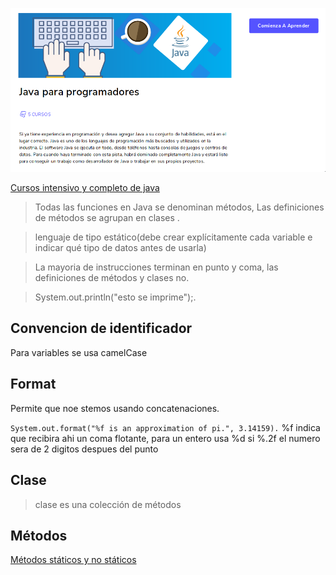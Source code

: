 <p>
  <img src="assets/img/portada.png" alt="portada">
</p>

[Cursos intensivo y completo de java](https://www.educative.io/courses/the-complete-java-crash-course)

> Todas las funciones en Java se denominan métodos, Las definiciones de métodos se agrupan en clases .

> lenguaje de tipo estático(debe crear explícitamente cada variable e indicar qué tipo de datos antes de usarla)

> La mayoria de instrucciones terminan en punto y coma, las definiciones de métodos y clases no.

> System.out.println("esto se imprime");.

## Convencion de identificador

Para variables se usa camelCase

## Format
Permite que noe stemos usando concatenaciones.

`System.out.format("%f is an approximation of pi.", 3.14159).` %f indica que recibira ahi un coma flotante, para un entero usa %d si %.2f el numero sera de 2 digitos despues del punto

## Clase
> clase es una colección de métodos

## Métodos
[Métodos státicos y no státicos](https://github.com/jhonPariona/curso-java-educative/tree/main/metodos#m%C3%A9todos)

